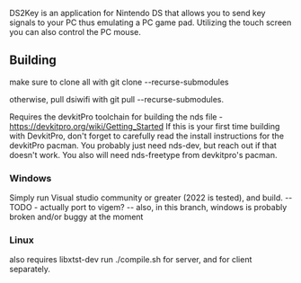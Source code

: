 DS2Key is an application for Nintendo DS that allows you to send key signals to your PC thus emulating a PC game pad. Utilizing the touch screen you can also control the PC mouse.


## Building

make sure to clone all with git clone --recurse-submodules

otherwise, pull dsiwifi with git pull --recurse-submodules.

Requires the devkitPro toolchain for building the nds file - https://devkitpro.org/wiki/Getting_Started
If this is your first time building with DevkitPro, don't forget to carefully read the install instructions for the devkitPro pacman. You probably just need nds-dev, but reach out if that doesn't work.
You also will need nds-freetype from devkitpro's pacman.

### Windows
Simply run Visual studio community or greater (2022 is tested), and build. -- TODO - actually port to vigem?
-- also, in this branch, windows is probably broken and/or buggy at the moment

### Linux
also requires libxtst-dev
run ./compile.sh for server, and for client separately.